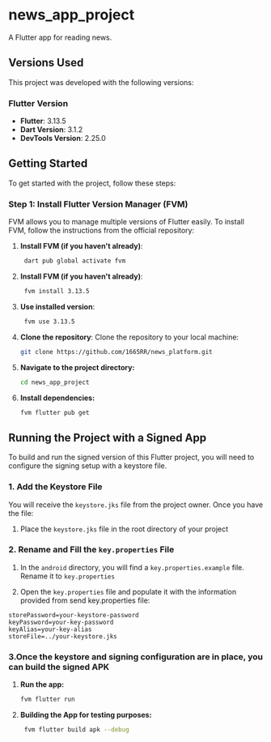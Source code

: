 # news_app_project

A Flutter app for reading news.

## Versions Used

This project was developed with the following versions:

### Flutter Version
- **Flutter**: 3.13.5
- **Dart Version**: 3.1.2
- **DevTools Version**: 2.25.0

## Getting Started

To get started with the project, follow these steps:

### Step 1: Install Flutter Version Manager (FVM)

FVM allows you to manage multiple versions of Flutter easily. To install FVM, follow the instructions from the official repository:

1. **Install FVM (if you haven't already)**:
   ```bash
    dart pub global activate fvm

2. **Install FVM (if you haven't already)**:
   ```bash
    fvm install 3.13.5

3. **Use installed version**:
   ```bash
    fvm use 3.13.5

4. **Clone the repository**:
   Clone the repository to your local machine:
   ```bash
   git clone https://github.com/1665RR/news_platform.git

5. **Navigate to the project directory:**
   ```bash
   cd news_app_project

6. **Install dependencies:**
   ```bash
   fvm flutter pub get

## Running the Project with a Signed App

To build and run the signed version of this Flutter project, you will need to configure the signing setup with a keystore file. 

### 1. Add the Keystore File

You will receive the `keystore.jks` file from the project owner. Once you have the file:

1. Place the `keystore.jks` file in the root directory of your project

### 2. Rename and Fill the `key.properties` File

1. In the `android` directory, you will find a `key.properties.example` file. Rename it to `key.properties`

2.  Open the `key.properties` file and populate it with the information provided from send key.properties file:

```properties
storePassword=your-keystore-password
keyPassword=your-key-password
keyAlias=your-key-alias
storeFile=../your-keystore.jks
```

### 3.Once the keystore and signing configuration are in place, you can build the signed APK

1. **Run the app:**
   ```bash
   fvm flutter run

2. **Building the App for testing purposes:**
   ```bash
    fvm flutter build apk --debug


